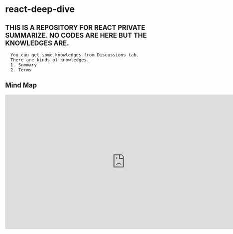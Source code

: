 # react-deep-dive

## THIS IS A REPOSITORY FOR REACT PRIVATE SUMMARIZE. NO CODES ARE HERE BUT THE KNOWLEDGES ARE.

<pre>
  You can get some knowledges from Discussions tab.
  There are kinds of knowledges.
  1. Summary
  2. Terms
</pre>

## Mind Map
<iframe
  width="768"
  height="432"
  src="https://miro.com/app/live-embed/uXjVNlsnfac=/?moveToViewport=-3267,-3018,5280,5093&embedId=624171275329"
  frameborder="0"
  scrolling="no"
  allow="fullscreen; clipboard-read; clipboard-write"
  allowfullscreen />
